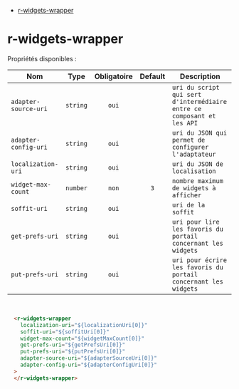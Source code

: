 - [r-widgets-wrapper](#r-widgets-wrapper)

# r-widgets-wrapper

Propriétés disponibles :

| Nom | Type  | Obligatoire | Default | Description |
| --- | :---: | :---------: | :-----: | ----------- |
| `adapter-source-uri`  |  `string`   |     `oui`      |       |       `uri du script qui sert d'intermédiaire entre ce composant et les API`      |
| `adapter-config-uri`  |  `string`   |     `oui`      |       |       `uri du JSON qui permet de configurer l'adaptateur`      |
| `localization-uri`  |  `string`   |     `oui`      |       |       `uri du JSON de localisation`      |
| `widget-max-count`  |  `number`   |     `non`      |   `3`   |       `nombre maximum de widgets à afficher`      |
| `soffit-uri`  |  `string`   |     `oui`      |       |       `uri de la soffit`      |
| `get-prefs-uri`  |  `string`   |     `oui`      |       |       `uri pour lire les favoris du portail concernant les widgets`      |
| `put-prefs-uri`  |  `string`   |     `oui`      |       |       `uri pour écrire les favoris du portail concernant les widgets`      |

<br>

```html
  <r-widgets-wrapper
    localization-uri="${localizationUri[0]}"
    soffit-uri="${soffitUri[0]}"
    widget-max-count="${widgetMaxCount[0]}"
    get-prefs-uri="${getPrefsUri[0]}"
    put-prefs-uri="${putPrefsUri[0]}"
    adapter-source-uri="${adapterSourceUri[0]}"
    adapter-config-uri="${adapterConfigUri[0]}"
  >
  </r-widgets-wrapper>
```
